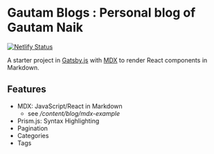 # Gautam Blogs : Personal blog of Gautam Naik

[![Netlify Status](https://api.netlify.com/api/v1/badges/2512314b-6a57-43b7-bffa-fb6564b03273/deploy-status)](https://app.netlify.com/sites/gautamblogs/deploys)

A starter project in [Gatsby.js](https://www.gatsbyjs.org/) with [MDX](https://github.com/mdx-js/mdx) to render React components in Markdown.

## Features

- MDX: JavaScript/React in Markdown
  - see _/content/blog/mdx-example_
- Prism.js: Syntax Highlighting
- Pagination
- Categories
- Tags
